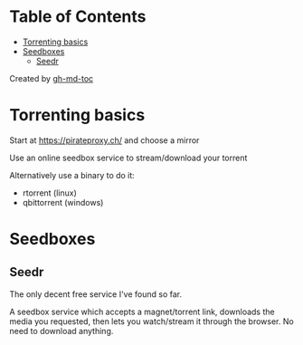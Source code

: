 
Table of Contents
=================

   * [Torrenting basics](#torrenting-basics)
   * [Seedboxes](#seedboxes)
      * [Seedr](#seedr)

Created by [gh-md-toc](https://github.com/ekalinin/github-markdown-toc)



# Torrenting basics
Start at https://pirateproxy.ch/ and choose a mirror

Use an online seedbox service to stream/download your torrent

Alternatively use a binary to do it:
- rtorrent (linux)
- qbittorrent (windows)

# Seedboxes
## Seedr
The only decent free service I've found so far.

A seedbox service which accepts a magnet/torrent link, downloads the media you
requested, then lets you watch/stream it through the browser. No need to
download anything.
